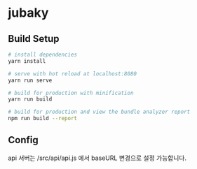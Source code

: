 # jubaky


## Build Setup

``` bash
# install dependencies
yarn install

# serve with hot reload at localhost:8080
yarn run serve

# build for production with minification
yarn run build

# build for production and view the bundle analyzer report
npm run build --report
```

## Config
api 서버는 /src/api/api.js 에서 baseURL 변경으로 설정 가능합니다.
